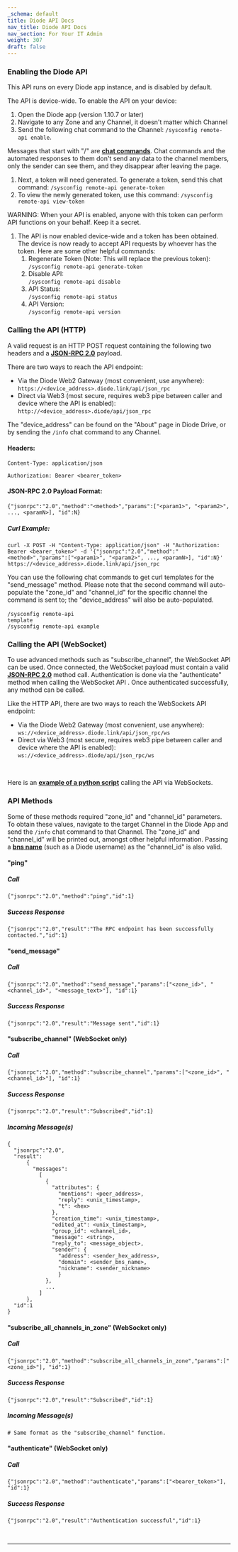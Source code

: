```yaml
---
_schema: default
title: Diode API Docs
nav_title: Diode API Docs
nav_section: For Your IT Admin
weight: 307
draft: false
---
```

### **Enabling the Diode API**

This API runs on every Diode app instance, and is disabled by default.

The API is device-wide. To enable the API on your device:

1. Open the Diode app (version 1.10.7 or later)
2. Navigate to any Zone and any Channel, it doesn't matter which Channel
3. Send the following chat command to the Channel: `/sysconfig remote-api enable`.

Messages that start with "/" are [**chat commands**](https://app.docs.diode.io/docs/features/chat-commands/). Chat commands and the automated responses to them don't send any data to the channel members, only the sender can see them, and they disappear after leaving the page.

1. Next, a token will need generated. To generate a token, send this chat command: `/sysconfig remote-api generate-token`
2. To view the newly generated token, use this command: `/sysconfig remote-api view-token`

WARNING: When your API is enabled, anyone with this token can perform API functions on your behalf. Keep it a secret.

1. The API is now enabled device-wide and a token has been obtained. The device is now ready to accept API requests by whoever has the token. Here are some other helpful commands:
   1. Regenerate Token (Note: This will replace the previous token):<br>`/sysconfig remote-api generate-token`
   2. Disable API:<br>`/sysconfig remote-api disable`
   3. API Status:<br>`/sysconfig remote-api status`
   4. API Version:<br>`/sysconfig remote-api version`

### **Calling the API (HTTP)**

A valid request is an HTTP POST request containing the following two headers and a <a href="https://www.jsonrpc.org/specification#response_object" target="_blank" rel="noopener"><strong>JSON-RPC 2.0</strong></a> payload.

There are two ways to reach the API endpoint:

* Via the Diode Web2 Gateway (most convenient, use anywhere):<br>`https://<device_address>.diode.link/api/json_rpc`
* Direct via Web3 (most secure, requires web3 pipe between caller and device where the API is enabled):<br>`http://<device_address>.diode/api/json_rpc`

The "device\_address" can be found on the "About" page in Diode Drive, or by sending the `/info` chat command to any Channel.

#### **Headers:**

`Content-Type: application/json`

`Authorization: Bearer <bearer_token>`

#### **JSON-RPC 2.0 Payload Format:**

`{"jsonrpc":"2.0","method":"<method>","params":["<param1>", "<param2>", ..., <paramN>], "id":N}`

##### **Curl Example:**

```
curl -X POST -H "Content-Type: application/json" -H "Authorization: Bearer <bearer_token>" -d '{"jsonrpc":"2.0","method":"<method>","params":["<param1>", "<param2>", ..., <paramN>], "id":N}' https://<device_address>.diode.link/api/json_rpc
```

You can use the following chat commands to get curl templates for the "send\_message" method. Please note that the second command will auto-populate the "zone\_id" and "channel\_id" for the specific channel the command is sent to; the "device\_address" will also be auto-populated.<br><br><code>/sysconfig remote-api template<br />/sysconfig remote-api example</code>

### **Calling the API (WebSocket)**

To use advanced methods such as "subscribe\_channel", the WebSocket API can be used. Once connected, the WebSocket payload must contain a valid <a href="https://www.jsonrpc.org/specification#response_object" target="_blank" rel="noopener"><strong>JSON-RPC 2.0</strong></a> method call. Authentication is done via the "authenticate" method when calling the WebSocket API . Once authenticated successfully, any method can be called.

Like the HTTP API, there are two ways to reach the WebSockets API endpoint:

* Via the Diode Web2 Gateway (most convenient, use anywhere):<br>`ws://<device_address>.diode.link/api/json_rpc/ws`
* Direct via Web3 (most secure, requires web3 pipe between caller and device where the API is enabled):<br>`ws://<device_address>.diode/api/json_rpc/ws`

&nbsp;

Here is an <a href="https://support.diode.io/article/o77e2w21lq" target="_blank" rel="noopener"><strong>example of a python script</strong></a> calling the API via WebSockets.

### **API Methods**

Some of these methods required "zone\_id" and "channel\_id" parameters. To obtain these values, navigate to the target Channel in the Diode App and send the `/info` chat command to that Channel. The "zone\_id" and "channel\_id" will be printed out, amongst other helpful information. Passing a <a href="https://support.diode.io/article/5nsoxvhug1-what-is-bns" target="_blank" rel="noopener"><strong>bns name</strong></a> (such as a Diode username) as the "channel\_id" is also valid.

#### **"ping"**

##### **Call**

```
{"jsonrpc":"2.0","method":"ping","id":1}
```

##### **Success Response**

```
{"jsonrpc":"2.0","result":"The RPC endpoint has been successfully contacted.","id":1}
```

#### **"send\_message"**

##### **Call**

```
{"jsonrpc":"2.0","method":"send_message","params":["<zone_id>", "<channel_id>", "<message_text>"], "id":1}
```

##### **Success Response**

```
{"jsonrpc":"2.0","result":"Message sent","id":1}
```

#### **"subscribe\_channel" (WebSocket only)**

##### **Call**

```
{"jsonrpc":"2.0","method":"subscribe_channel","params":["<zone_id>", "<channel_id>"], "id":1}
```

##### **Success Response**

```
{"jsonrpc":"2.0","result":"Subscribed","id":1}
```

##### **Incoming Message(s)**

```
{
  "jsonrpc":"2.0",
  "result":
      {
        "messages":
          [
            {
              "attributes": {
                "mentions": <peer_address>,
                "reply": <unix_timestamp>,
                "t": <hex>
              },
              "creation_time": <unix_timestamp>,
              "edited_at": <unix_timestamp>,
              "group_id": <channel_id>,
              "message": <string>,
              "reply_to": <message_object>,
              "sender": {
                "address": <sender_hex_address>,
                "domain": <sender_bns_name>,
                "nickname": <sender_nickname>
                }
            },
            ...
          ]
      },
  "id":1
}
```

#### **"subscribe\_all\_channels\_in\_zone" (WebSocket only)**

##### **Call**

```
{"jsonrpc":"2.0","method":"subscribe_all_channels_in_zone","params":["<zone_id>"], "id":1}
```

##### **Success Response**

```
{"jsonrpc":"2.0","result":"Subscribed","id":1}
```

##### **Incoming Message(s)**

```
# Same format as the "subscribe_channel" function.
```

#### **"authenticate" (WebSocket only)**

##### **Call**

```
{"jsonrpc":"2.0","method":"authenticate","params":["<bearer_token>"], "id":1}
```

##### **Success Response**

```
{"jsonrpc":"2.0","result":"Authentication successful","id":1}
```

&nbsp;

---

&nbsp;